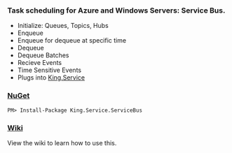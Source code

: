 ### Task scheduling for Azure and Windows Servers: Service Bus.
+ Initialize: Queues, Topics, Hubs
+ Enqueue
+ Enqueue for dequeue at specific time
+ Dequeue
+ Dequeue Batches
+ Recieve Events
+ Time Sensitive Events
+ Plugs into [King.Service](https://github.com/jefking/King.Service)

### [NuGet](https://www.nuget.org/packages/King.Service.ServiceBus)
```
PM> Install-Package King.Service.ServiceBus
```

### [Wiki](https://github.com/jefking/King.Service.ServiceBus/wiki)
View the wiki to learn how to use this.